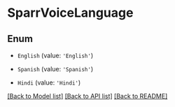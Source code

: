 # SparrVoiceLanguage


## Enum

* `English` (value: `'English'`)

* `Spanish` (value: `'Spanish'`)

* `Hindi` (value: `'Hindi'`)

[[Back to Model list]](../README.md#documentation-for-models) [[Back to API list]](../README.md#documentation-for-api-endpoints) [[Back to README]](../README.md)
